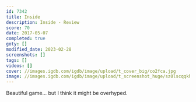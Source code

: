 ```yaml
---
id: 7342
title: Inside
description: Inside - Review
score: 70
date: 2017-05-07
completed: true
goty: []
modified_date: 2023-02-28
screenshots: []
tags: []
videos: []
cover: //images.igdb.com/igdb/image/upload/t_cover_big/co2fca.jpg
image: //images.igdb.com/igdb/image/upload/t_screenshot_huge/sz0lscqqkhsi7ceao6og.jpg
---
```

Beautiful game... but I think it might be overhyped.